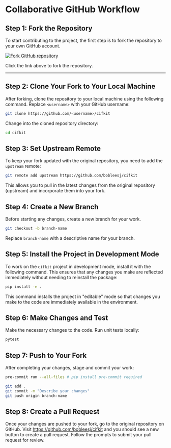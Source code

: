 # Collaborative GitHub Workflow

## Step 1: Fork the Repository

To start contributing to the project, the first step is to fork the repository
to your own GitHub account.

[![Fork GitHub repository](https://img.shields.io/github/forks/bobleesj/cifkit?style=social)](https://github.com/bobleesj/cifkit/network/members)

Click the link above to fork the repository.

---

## Step 2: Clone Your Fork to Your Local Machine

After forking, clone the repository to your local machine using the following
command. Replace `<username>` with your GitHub username:

```bash
git clone https://github.com/<username>/cifkit
```

Change into the cloned repository directory:

```bash
cd cifkit
```

## Step 3: Set Upstream Remote

To keep your fork updated with the original repository, you need to add the
`upstream` remote:

```bash
git remote add upstream https://github.com/bobleesj/cifkit
```

This allows you to pull in the latest changes from the original repository
(upstream) and incorporate them into your fork.

## Step 4: Create a New Branch

Before starting any changes, create a new branch for your work.

```bash
git checkout -b branch-name
```

Replace `branch-name` with a descriptive name for your branch.

## Step 5: Install the Project in Development Mode

To work on the `cifkit` project in development mode, install it with the
following command. This ensures that any changes you make are reflected
immediately without needing to reinstall the package:

```bash
pip install -e .
```

This command installs the project in "editable" mode so that changes you make to
the code are immediately available in the environment.

## Step 6: Make Changes and Test

Make the necessary changes to the code. Run unit tests locally:

```bash
pytest
```

## Step 7: Push to Your Fork

After completing your changes, stage and commit your work:

```bash
pre-commit run --all-files # pip install pre-commit required

git add .
git commit -m "Describe your changes"
git push origin branch-name
```

## Step 8: Create a Pull Request

Once your changes are pushed to your fork, go to the original repository on
GitHub. Visit https://github.com/bobleesj/cifkit and you should see a new button
to create a pull request. Follow the prompts to submit your pull request for
review.
